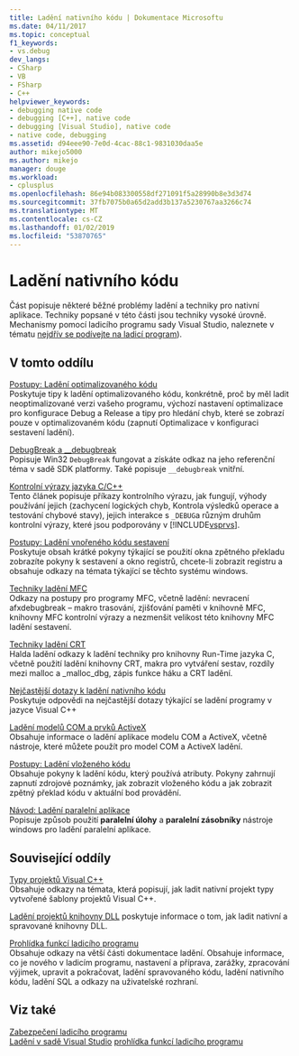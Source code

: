 ```yaml
---
title: Ladění nativního kódu | Dokumentace Microsoftu
ms.date: 04/11/2017
ms.topic: conceptual
f1_keywords:
- vs.debug
dev_langs:
- CSharp
- VB
- FSharp
- C++
helpviewer_keywords:
- debugging native code
- debugging [C++], native code
- debugging [Visual Studio], native code
- native code, debugging
ms.assetid: d94eee90-7e0d-4cac-88c1-9831030daa5e
author: mikejo5000
ms.author: mikejo
manager: douge
ms.workload:
- cplusplus
ms.openlocfilehash: 86e94b083300558df271091f5a28990b8e3d3d74
ms.sourcegitcommit: 37fb7075b0a65d2add3b137a5230767aa3266c74
ms.translationtype: MT
ms.contentlocale: cs-CZ
ms.lasthandoff: 01/02/2019
ms.locfileid: "53870765"
---
```

# <a name="debugging-native-code"></a>Ladění nativního kódu
Část popisuje některé běžné problémy ladění a techniky pro nativní aplikace. Techniky popsané v této části jsou techniky vysoké úrovně. Mechanismy pomocí ladicího programu sady Visual Studio, naleznete v tématu [nejdřív se podívejte na ladicí program](../debugger/debugger-feature-tour.md)).  
  
## <a name="in-this-section"></a>V tomto oddílu  
 [Postupy: Ladění optimalizovaného kódu](../debugger/how-to-debug-optimized-code.md)  
 Poskytuje tipy k ladění optimalizovaného kódu, konkrétně, proč by měl ladit neoptimalizované verzi vašeho programu, výchozí nastavení optimalizace pro konfigurace Debug a Release a tipy pro hledání chyb, které se zobrazí pouze v optimalizovaném kódu (zapnutí Optimalizace v konfiguraci sestavení ladění).  
  
 [DebugBreak a __debugbreak](../debugger/debugbreak-and-debugbreak.md)  
 Popisuje Win32 `DebugBreak` fungovat a získáte odkaz na jeho referenční téma v sadě SDK platformy. Také popisuje `__debugbreak` vnitřní.  
  
 [Kontrolní výrazy jazyka C/C++](../debugger/c-cpp-assertions.md)  
 Tento článek popisuje příkazy kontrolního výrazu, jak fungují, výhody používání jejich (zachycení logických chyb, Kontrola výsledků operace a testování chybové stavy), jejich interakce s `_DEBUG`a různým druhům kontrolní výrazy, které jsou podporovány v [!INCLUDE[vsprvs](../code-quality/includes/vsprvs_md.md)].  
  
 [Postupy: Ladění vnořeného kódu sestavení](../debugger/how-to-debug-inline-assembly-code.md)  
 Poskytuje obsah krátké pokyny týkající se použití okna zpětného překladu zobrazíte pokyny k sestavení a okno registrů, chcete-li zobrazit registru a obsahuje odkazy na témata týkající se těchto systému windows.  
  
 [Techniky ladění MFC](../debugger/mfc-debugging-techniques.md)  
 Odkazy na postupy pro programy MFC, včetně ladění: nevracení afxdebugbreak – makro trasování, zjišťování paměti v knihovně MFC, knihovny MFC kontrolní výrazy a nezmenšit velikost této knihovny MFC ladění sestavení.  
  
 [Techniky ladění CRT](../debugger/crt-debugging-techniques.md)  
 Halda ladění odkazy k ladění techniky pro knihovny Run-Time jazyka C, včetně použití ladění knihovny CRT, makra pro vytváření sestav, rozdíly mezi malloc a _malloc_dbg, zápis funkce háku a CRT ladění.  
  
 [Nejčastější dotazy k ladění nativního kódu](../debugger/debugging-native-code-faqs.md)  
 Poskytuje odpovědi na nejčastější dotazy týkající se ladění programy v jazyce Visual C++  
  
 [Ladění modelů COM a prvků ActiveX](../debugger/com-and-activex-debugging.md)  
 Obsahuje informace o ladění aplikace modelu COM a ActiveX, včetně nástroje, které můžete použít pro model COM a ActiveX ladění.  
  
 [Postupy: Ladění vloženého kódu](../debugger/how-to-debug-injected-code.md)  
 Obsahuje pokyny k ladění kódu, který používá atributy. Pokyny zahrnují zapnutí zdrojové poznámky, jak zobrazit vloženého kódu a jak zobrazit zpětný překlad kódu v aktuální bod provádění.  
  
 [Návod: Ladění paralelní aplikace](../debugger/walkthrough-debugging-a-parallel-application.md)  
 Popisuje způsob použití **paralelní úlohy** a **paralelní zásobníky** nástroje windows pro ladění paralelní aplikace.  
  
## <a name="related-sections"></a>Související oddíly  
 [Typy projektů Visual C++](../debugger/debugging-preparation-visual-cpp-project-types.md)  
 Obsahuje odkazy na témata, která popisují, jak ladit nativní projekt typy vytvořené šablony projektů Visual C++.  

 [Ladění projektů knihovny DLL](../debugger/debugging-dll-projects.md) poskytuje informace o tom, jak ladit nativní a spravované knihovny DLL.
  
 [Prohlídka funkcí ladicího programu](../debugger/debugger-feature-tour.md)  
 Obsahuje odkazy na větší části dokumentace ladění. Obsahuje informace, co je nového v ladicím programu, nastavení a příprava, zarážky, zpracování výjimek, upravit a pokračovat, ladění spravovaného kódu, ladění nativního kódu, ladění SQL a odkazy na uživatelské rozhraní.  
  
## <a name="see-also"></a>Viz také  
 [Zabezpečení ladicího programu](../debugger/debugger-security.md)  
 [Ladění v sadě Visual Studio](../debugger/index.md) [prohlídka funkcí ladicího programu](../debugger/debugger-feature-tour.md)